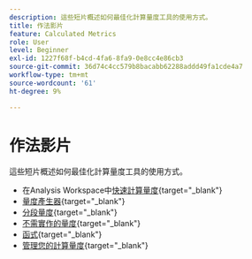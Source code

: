 ```yaml
---
description: 這些短片概述如何最佳化計算量度工具的使用方式。
title: 作法影片
feature: Calculated Metrics
role: User
level: Beginner
exl-id: 1227f68f-b4cd-4fa6-8fa9-0e8cc4e86cb3
source-git-commit: 36d74c4cc579b8bacabb62288addd49fa1cde4a7
workflow-type: tm+mt
source-wordcount: '61'
ht-degree: 9%

---
```


# 作法影片

這些短片概述如何最佳化計算量度工具的使用方式。

* 在Analysis Workspace中[快速計算量度](https://experienceleague.adobe.com/docs/analytics-learn/tutorials/components/calculated-metrics/quick-calculated-metrics-in-analysis-workspace.html?lang=zh-Hant){target="_blank"}
* [量度產生器](https://experienceleague.adobe.com/docs/analytics-learn/tutorials/components/calculated-metrics/calculated-metrics-metric-builder.html?lang=zh-Hant){target="_blank"}
* [分段量度](https://experienceleague.adobe.com/docs/analytics-learn/tutorials/components/calculated-metrics/calculated-metrics-segmented-metrics.html?lang=zh-Hant){target="_blank"}
* [不需實作的量度](https://experienceleague.adobe.com/docs/analytics-learn/tutorials/components/calculated-metrics/calculated-metrics-implementationless-metrics.html?lang=zh-Hant){target="_blank"}
* [函式](https://experienceleague.adobe.com/docs/analytics-learn/tutorials/components/calculated-metrics/calculated-metrics-functions.html?lang=zh-Hant){target="_blank"}
* [管理您的計算量度](https://experienceleague.adobe.com/docs/analytics-learn/tutorials/components/calculated-metrics/manage-your-calculated-metrics.html?lang=zh-Hant){target="_blank"}

